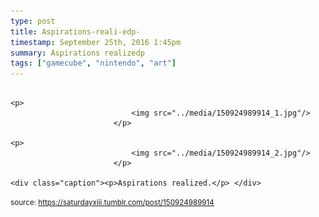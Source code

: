 ```yaml
---
type: post
title: Aspirations-reali-edp-
timestamp: September 25th, 2016 1:45pm
summary: Aspirations realizedp 
tags: ["gamecube", "nintendo", "art"]
---
```


                
                
                
                                                                                       <p>
                               <img src="../media/150924989914_1.jpg"/>
                           </p>
                                                                                                                           <p>
                               <img src="../media/150924989914_2.jpg"/>
                           </p>
                                                                                                                      <div class="caption"><p>Aspirations realized.</p> </div>
                                    
                
                
                
                
                                
<small>source: https://saturdayxiii.tumblr.com/post/150924989914</small>